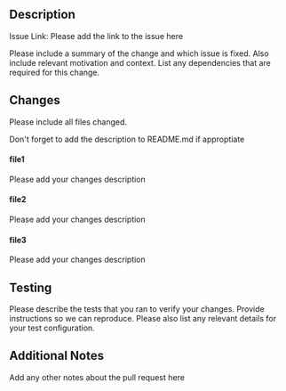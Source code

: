 ## Description 

Issue Link: Please add the link to the issue here

Please include a summary of the change and which issue is fixed. Also include relevant motivation and context. List any dependencies that are required for this change.

## Changes

Please include all files changed. 

Don't forget to add the description to README.md if approptiate

#### file1
Please add your changes description

#### file2
Please add your changes description

#### file3
Please add your changes description

## Testing

Please describe the tests that you ran to verify your changes. Provide instructions so we can reproduce. Please also list any relevant details for your test configuration.

## Additional Notes

Add any other notes about the pull request here